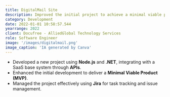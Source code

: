 ```yaml
---
title: DigitalMail Site
description: Improved the initial project to achieve a minimal viable product. 
category: Development
date: 2022-01-01 10:58:57.544
yearrange: 2022
client: Docufree - AlliedGlobal Technology Services
role: Software Engineer
image: '/images/digitalmail.png'
image_caption: 'IA generated by Canva'
---
```

- Developed a new project using **Node.js** and **.NET**, integrating with a SaaS base system through **APIs**.
- Enhanced the initial development to deliver a **Minimal Viable Product (MVP)**.
- Managed the project effectively using **Jira** for task tracking and issue management.

